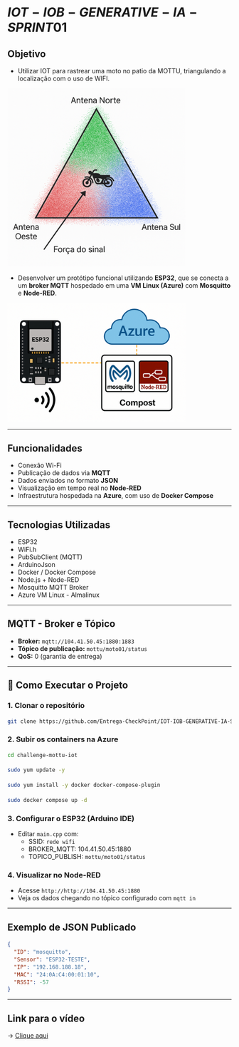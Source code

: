 # $IOT-IOB-GENERATIVE-IA-SPRINT01$

## **Objetivo**

- Utilizar IOT para rastrear uma moto no patio da MOTTU, triangulando a localização com o uso de WIFI.

<img src="patio_com_antenas.png" width="400"/>

- Desenvolver um protótipo funcional utilizando **ESP32**, que se conecta a um **broker MQTT** hospedado em uma **VM Linux (Azure)** com **Mosquitto** e **Node-RED**.

<img src="fluxo_esp32_azure.png" width="400"/>


---

## **Funcionalidades**

- Conexão Wi-Fi
- Publicação de dados via **MQTT**
- Dados enviados no formato **JSON**
- Visualização em tempo real no **Node-RED**
- Infraestrutura hospedada na **Azure**, com uso de **Docker Compose**

---

## **Tecnologias Utilizadas**

- ESP32
- WiFi.h
- PubSubClient (MQTT)
- ArduinoJson
- Docker / Docker Compose
- Node.js + Node-RED
- Mosquitto MQTT Broker
- Azure VM Linux - Almalinux

---

## **MQTT - Broker e Tópico**

- **Broker:** `mqtt://104.41.50.45:1880:1883`
- **Tópico de publicação:** `mottu/moto01/status`
- **QoS:** 0 (garantia de entrega)

---

## 🔹 **Como Executar o Projeto**

### 1. Clonar o repositório

```bash
git clone https://github.com/Entrega-CheckPoint/IOT-IOB-GENERATIVE-IA-SPRINT01
```

### 2. Subir os containers na Azure

```bash
cd challenge-mottu-iot

sudo yum update -y

sudo yum install -y docker docker-compose-plugin

sudo docker compose up -d
```

### 3. Configurar o ESP32 (Arduino IDE)

- Editar `main.cpp` com:
  - SSID: `rede wifi`
  - BROKER_MQTT: 104.41.50.45:1880
  - TOPICO_PUBLISH: `mottu/moto01/status`

### 4. Visualizar no Node-RED

- Acesse `http://http://104.41.50.45:1880`
- Veja os dados chegando no tópico configurado com `mqtt in`

---

## **Exemplo de JSON Publicado**

```json
{
  "ID": "mosquitto",
  "Sensor": "ESP32-TESTE",
  "IP": "192.168.188.18",
  "MAC": "24:0A:C4:00:01:10",
  "RSSI": -57
}
```

---

## Link para o vídeo

-> [Clique aqui](https://www.youtube.com/watch?v=kRnK1DdSqkA)
